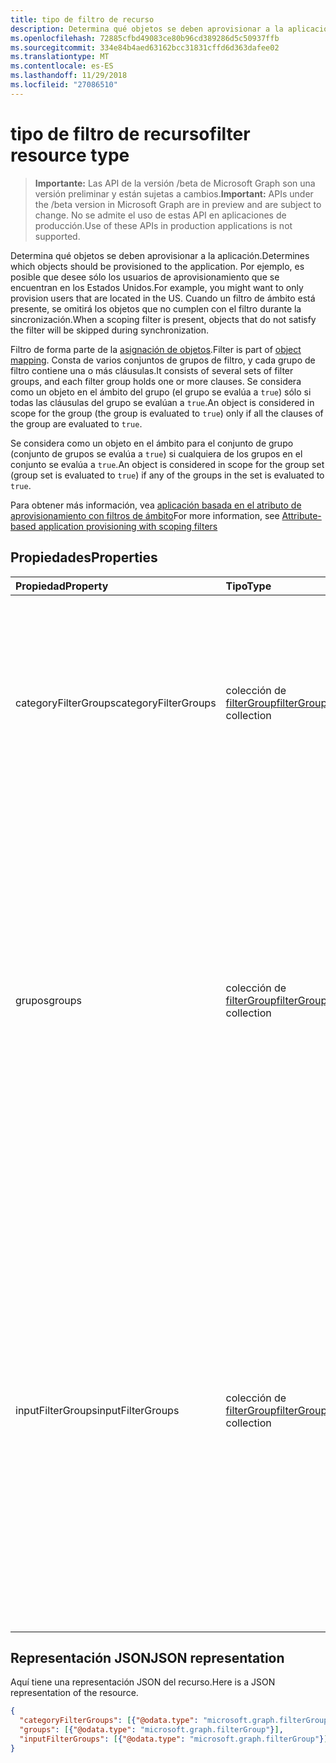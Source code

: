 ```yaml
---
title: tipo de filtro de recurso
description: Determina qué objetos se deben aprovisionar a la aplicación. Por ejemplo, es posible que desee sólo los usuarios de aprovisionamiento que se encuentran en los Estados Unidos. Cuando un filtro de ámbito está presente, se omitirá los objetos que no cumplen con el filtro durante la sincronización.
ms.openlocfilehash: 72885cfbd49083ce80b96cd389286d5c50937ffb
ms.sourcegitcommit: 334e84b4aed63162bcc31831cffd6d363dafee02
ms.translationtype: MT
ms.contentlocale: es-ES
ms.lasthandoff: 11/29/2018
ms.locfileid: "27086510"
---
```

# <a name="filter-resource-type"></a><span data-ttu-id="81826-105">tipo de filtro de recurso</span><span class="sxs-lookup"><span data-stu-id="81826-105">filter resource type</span></span>

> <span data-ttu-id="81826-106">**Importante:** Las API de la versión /beta de Microsoft Graph son una versión preliminar y están sujetas a cambios.</span><span class="sxs-lookup"><span data-stu-id="81826-106">**Important:** APIs under the /beta version in Microsoft Graph are in preview and are subject to change.</span></span> <span data-ttu-id="81826-107">No se admite el uso de estas API en aplicaciones de producción.</span><span class="sxs-lookup"><span data-stu-id="81826-107">Use of these APIs in production applications is not supported.</span></span>

<span data-ttu-id="81826-108">Determina qué objetos se deben aprovisionar a la aplicación.</span><span class="sxs-lookup"><span data-stu-id="81826-108">Determines which objects should be provisioned to the application.</span></span> <span data-ttu-id="81826-109">Por ejemplo, es posible que desee sólo los usuarios de aprovisionamiento que se encuentran en los Estados Unidos.</span><span class="sxs-lookup"><span data-stu-id="81826-109">For example, you might want to only provision users that are located in the US.</span></span> <span data-ttu-id="81826-110">Cuando un filtro de ámbito está presente, se omitirá los objetos que no cumplen con el filtro durante la sincronización.</span><span class="sxs-lookup"><span data-stu-id="81826-110">When a scoping filter is present, objects that do not satisfy the filter will be skipped during synchronization.</span></span>

<span data-ttu-id="81826-111">Filtro de forma parte de la [asignación de objetos](synchronization-objectmapping.md).</span><span class="sxs-lookup"><span data-stu-id="81826-111">Filter is part of [object mapping](synchronization-objectmapping.md).</span></span> <span data-ttu-id="81826-112">Consta de varios conjuntos de grupos de filtro, y cada grupo de filtro contiene una o más cláusulas.</span><span class="sxs-lookup"><span data-stu-id="81826-112">It consists of several sets of filter groups, and each filter group holds one or more clauses.</span></span> <span data-ttu-id="81826-113">Se considera como un objeto en el ámbito del grupo (el grupo se evalúa a `true`) sólo si todas las cláusulas del grupo se evalúan a `true`.</span><span class="sxs-lookup"><span data-stu-id="81826-113">An object is considered in scope for the group (the group is evaluated to `true`) only if all the clauses of the group are evaluated to `true`.</span></span>

<span data-ttu-id="81826-114">Se considera como un objeto en el ámbito para el conjunto de grupo (conjunto de grupos se evalúa a `true`) si cualquiera de los grupos en el conjunto se evalúa a `true`.</span><span class="sxs-lookup"><span data-stu-id="81826-114">An object is considered in scope for the group set (group set is evaluated to `true`) if any of the groups in the set is evaluated to `true`.</span></span>

<span data-ttu-id="81826-115">Para obtener más información, vea [aplicación basada en el atributo de aprovisionamiento con filtros de ámbito](https://docs.microsoft.com/en-us/azure/active-directory/active-directory-saas-scoping-filters)</span><span class="sxs-lookup"><span data-stu-id="81826-115">For more information, see [Attribute-based application provisioning with scoping filters](https://docs.microsoft.com/en-us/azure/active-directory/active-directory-saas-scoping-filters)</span></span>

## <a name="properties"></a><span data-ttu-id="81826-116">Propiedades</span><span class="sxs-lookup"><span data-stu-id="81826-116">Properties</span></span>
| <span data-ttu-id="81826-117">Propiedad</span><span class="sxs-lookup"><span data-stu-id="81826-117">Property</span></span>     | <span data-ttu-id="81826-118">Tipo</span><span class="sxs-lookup"><span data-stu-id="81826-118">Type</span></span>   |<span data-ttu-id="81826-119">Descripción</span><span class="sxs-lookup"><span data-stu-id="81826-119">Description</span></span>|
|:---------------|:--------|:----------|
|<span data-ttu-id="81826-120">categoryFilterGroups</span><span class="sxs-lookup"><span data-stu-id="81826-120">categoryFilterGroups</span></span>|<span data-ttu-id="81826-121">colección de [filterGroup](synchronization-filtergroup.md)</span><span class="sxs-lookup"><span data-stu-id="81826-121">[filterGroup](synchronization-filtergroup.md) collection</span></span>|<span data-ttu-id="81826-122">`*Experimental*`Filtrar conjunto de grupo que se usa para decidir si objeto dado pertenece y se debe procesar como parte de este objeto de asignación.</span><span class="sxs-lookup"><span data-stu-id="81826-122">`*Experimental*` Filter group set used to decide whether given object belongs and should be processed as part of this object mapping.</span></span> <span data-ttu-id="81826-123">Se considera como un objeto en el ámbito \*Si cualquiera de los grupos de la colección se evalúa a `true` \*.</span><span class="sxs-lookup"><span data-stu-id="81826-123">An object is considered in scope *if ANY of the groups in the collection is evaluated to `true`*.</span></span>|
|<span data-ttu-id="81826-124">grupos</span><span class="sxs-lookup"><span data-stu-id="81826-124">groups</span></span>|<span data-ttu-id="81826-125">colección de [filterGroup](synchronization-filtergroup.md)</span><span class="sxs-lookup"><span data-stu-id="81826-125">[filterGroup](synchronization-filtergroup.md) collection</span></span>|<span data-ttu-id="81826-126">Filtrar conjunto de grupo que se usa para decidir si el objeto dado es en el ámbito de aprovisionamiento.</span><span class="sxs-lookup"><span data-stu-id="81826-126">Filter group set used to decide whether given object is in scope for provisioning.</span></span> <span data-ttu-id="81826-127">**Éste es el filtro que debe usarse en la mayoría de los casos**.</span><span class="sxs-lookup"><span data-stu-id="81826-127">**This is the filter which should be used in most cases**.</span></span> <span data-ttu-id="81826-128">Si un objeto que se utiliza para satisfacer este filtro en un momento dado y, a continuación, el objeto o el filtro se ha cambiado por lo que el filtro no satisfecho, ya existe el objeto \* obtener aprovisionará desaprovisionamiento ".</span><span class="sxs-lookup"><span data-stu-id="81826-128">If an object used to satisfy this filter at a given moment, and then the object or the filter was changed so that filter is not satisfied any longer, such object \*will get de-provisioned".</span></span> <span data-ttu-id="81826-129">Se considera como un objeto en el ámbito \*Si cualquiera de los grupos de la colección se evalúa a `true` \*.</span><span class="sxs-lookup"><span data-stu-id="81826-129">An object is considered in scope *if ANY of the groups in the collection is evaluated to `true`*.</span></span>|
|<span data-ttu-id="81826-130">inputFilterGroups</span><span class="sxs-lookup"><span data-stu-id="81826-130">inputFilterGroups</span></span>|<span data-ttu-id="81826-131">colección de [filterGroup](synchronization-filtergroup.md)</span><span class="sxs-lookup"><span data-stu-id="81826-131">[filterGroup](synchronization-filtergroup.md) collection</span></span>|<span data-ttu-id="81826-132">`*Experimental*`Filtrar conjunto de grupo que se usa para filtrar objetos en la fase temprana de leerlos desde el directorio.</span><span class="sxs-lookup"><span data-stu-id="81826-132">`*Experimental*` Filter group set used to filter out objects at the early stage of reading them from the directory.</span></span> <span data-ttu-id="81826-133">Si un objeto no satisface este filtro no se procesarán aún más.</span><span class="sxs-lookup"><span data-stu-id="81826-133">If an object doesn't satisfy this filter it will not be processed further.</span></span> <span data-ttu-id="81826-134">Es importante comprender que, si utiliza un objeto para satisfacer este filtro en un momento dado y, a continuación, el objeto o el filtro se cambió lo ese filtro está ya no se cumple, por ejemplo, objeto *no obtener aprovisionará desaprovisionamiento*.</span><span class="sxs-lookup"><span data-stu-id="81826-134">Important to understand is that if an object used to satisfy this filter at a given moment, and then the object or the filter was changed so that filter is no longer satisfied, such object *will NOT get de-provisioned*.</span></span> <span data-ttu-id="81826-135">Se considera como un objeto en el ámbito \*Si cualquiera de los grupos de la colección se evalúa a `true` \*.</span><span class="sxs-lookup"><span data-stu-id="81826-135">An object is considered in scope *if ANY of the groups in the collection is evaluated to `true`*.</span></span> |

## <a name="json-representation"></a><span data-ttu-id="81826-136">Representación JSON</span><span class="sxs-lookup"><span data-stu-id="81826-136">JSON representation</span></span>

<span data-ttu-id="81826-137">Aquí tiene una representación JSON del recurso.</span><span class="sxs-lookup"><span data-stu-id="81826-137">Here is a JSON representation of the resource.</span></span>

<!-- {
  "blockType": "resource",
  "optionalProperties": [

  ],
  "@odata.type": "microsoft.graph.filter"
}-->

```json
{
  "categoryFilterGroups": [{"@odata.type": "microsoft.graph.filterGroup"}],
  "groups": [{"@odata.type": "microsoft.graph.filterGroup"}],
  "inputFilterGroups": [{"@odata.type": "microsoft.graph.filterGroup"}]
}

```

<!-- uuid: 8fcb5dbc-d5aa-4681-8e31-b001d5168d79
2015-10-25 14:57:30 UTC -->
<!-- {
  "type": "#page.annotation",
  "description": "filter resource",
  "keywords": "",
  "section": "documentation",
  "tocPath": ""
}-->